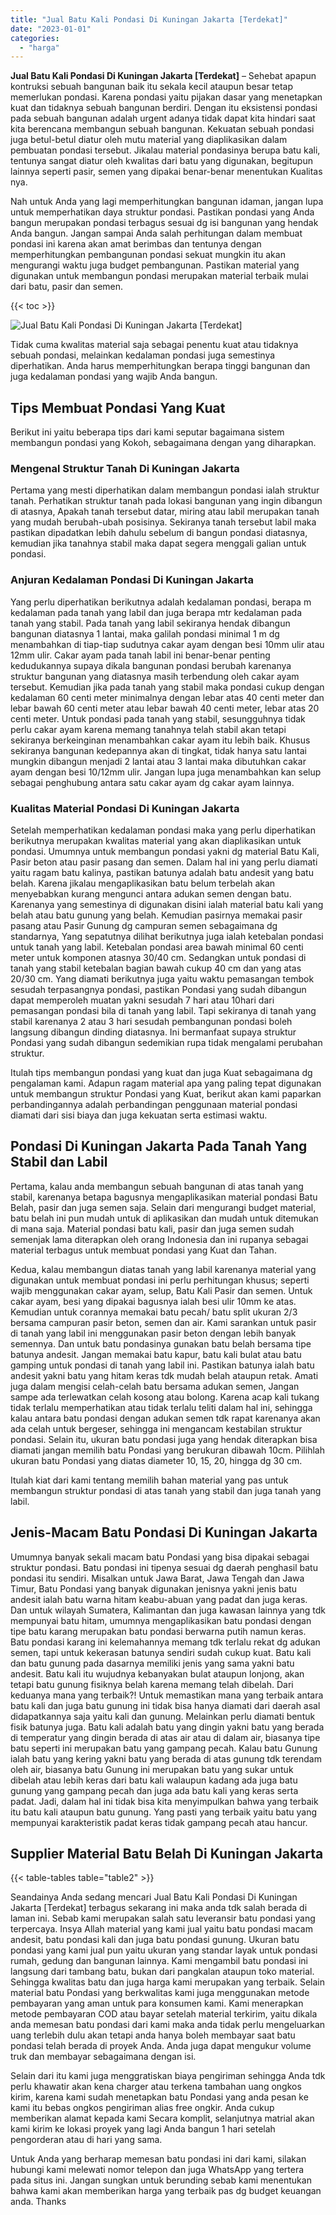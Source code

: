 ```yaml
---
title: "Jual Batu Kali Pondasi Di Kuningan Jakarta [Terdekat]"
date: "2023-01-01"
categories: 
  - "harga"
---
```


**Jual Batu Kali Pondasi Di Kuningan Jakarta \[Terdekat\]** – Sehebat apapun kontruksi sebuah bangunan baik itu sekala kecil ataupun besar tetap memerlukan pondasi. Karena pondasi yaitu pijakan dasar yang menetapkan kuat dan tidaknya sebuah bangunan berdiri. Dengan itu eksistensi pondasi pada sebuah bangunan adalah urgent adanya tidak dapat kita hindari saat kita berencana membangun sebuah bangunan. Kekuatan sebuah pondasi juga betul-betul diatur oleh mutu material yang diaplikasikan dalam pembuatan pondasi tersebut. Jikalau material pondasinya berupa batu kali, tentunya sangat diatur oleh kwalitas dari batu yang digunakan, begitupun lainnya seperti pasir, semen yang dipakai benar-benar menentukan Kualitas nya.

Nah untuk Anda yang lagi memperhitungkan bangunan idaman, jangan lupa untuk memperhatikan daya struktur pondasi. Pastikan pondasi yang Anda bangun merupakan pondasi terbagus sesuai dg isi bangunan yang hendak Anda bangun. Jangan sampai Anda salah perhitungan dalam membuat pondasi ini karena akan amat berimbas dan tentunya dengan memperhitungkan pembangunan pondasi sekuat mungkin itu akan mengurangi waktu juga budget pembangunan. Pastikan material yang digunakan untuk membangun pondasi merupakan material terbaik mulai dari batu, pasir dan semen.

{{< toc >}}

![Jual Batu Kali Pondasi Di Kuningan Jakarta [Terdekat]](/images/jual-batu-kali-02.png)

Tidak cuma kwalitas material saja sebagai penentu kuat atau tidaknya sebuah pondasi, melainkan kedalaman pondasi juga semestinya diperhatikan. Anda harus memperhitungkan berapa tinggi bangunan dan juga kedalaman pondasi yang wajib Anda bangun.

## Tips Membuat Pondasi Yang Kuat

Berikut ini yaitu beberapa tips dari kami seputar bagaimana sistem membangun pondasi yang Kokoh, sebagaimana dengan yang diharapkan.

### Mengenal Struktur Tanah Di Kuningan Jakarta

Pertama yang mesti diperhatikan dalam membangun pondasi ialah struktur tanah. Perhatikan struktur tanah pada lokasi bangunan yang ingin dibangun di atasnya, Apakah tanah tersebut datar, miring atau labil merupakan tanah yang mudah berubah-ubah posisinya. Sekiranya tanah tersebut labil maka pastikan dipadatkan lebih dahulu sebelum di bangun pondasi diatasnya, kemudian jika tanahnya stabil maka dapat segera menggali galian untuk pondasi.

### Anjuran Kedalaman Pondasi Di Kuningan Jakarta

Yang perlu diperhatikan berikutnya adalah kedalaman pondasi, berapa m kedalaman pada tanah yang labil dan juga berapa mtr kedalaman pada tanah yang stabil. Pada tanah yang labil sekiranya hendak dibangun bangunan diatasnya 1 lantai, maka galilah pondasi minimal 1 m dg menambahkan di tiap-tiap sudutnya cakar ayam dengan besi 10mm ulir atau 12mm ulir. Cakar ayam pada tanah labil ini benar-benar penting kedudukannya supaya dikala bangunan pondasi berubah karenanya struktur bangunan yang diatasnya masih terbendung oleh cakar ayam tersebut. Kemudian jika pada tanah yang stabil maka pondasi cukup dengan kedalaman 60 centi meter minimalnya dengan lebar atas 40 centi meter dan lebar bawah 60 centi meter atau lebar bawah 40 centi meter, lebar atas 20 centi meter. Untuk pondasi pada tanah yang stabil, sesungguhnya tidak perlu cakar ayam karena memang tanahnya telah stabil akan tetapi sekiranya berkeinginan menambahkan cakar ayam itu lebih baik. Khusus sekiranya bangunan kedepannya akan di tingkat, tidak hanya satu lantai mungkin dibangun menjadi 2 lantai atau 3 lantai maka dibutuhkan cakar ayam dengan besi 10/12mm ulir. Jangan lupa juga menambahkan kan selup sebagai penghubung antara satu cakar ayam dg cakar ayam lainnya.

### Kualitas Material Pondasi Di Kuningan Jakarta

Setelah memperhatikan kedalaman pondasi maka yang perlu diperhatikan berikutnya merupakan kwalitas material yang akan diaplikasikan untuk pondasi. Umumnya untuk membangun pondasi yakni dg material Batu Kali, Pasir beton atau pasir pasang dan semen. Dalam hal ini yang perlu diamati yaitu ragam batu kalinya, pastikan batunya adalah batu andesit yang batu belah. Karena jikalau mengaplikasikan batu belum terbelah akan menyebabkan kurang mengunci antara adukan semen dengan batu. Karenanya yang semestinya di digunakan disini ialah material batu kali yang belah atau batu gunung yang belah. Kemudian pasirnya memakai pasir pasang atau Pasir Gunung dg campuran semen sebagaimana dg standarnya, Yang sepatutnya dilihat berikutnya juga ialah ketebalan pondasi untuk tanah yang labil. Ketebalan pondasi area bawah minimal 60 centi meter untuk komponen atasnya 30/40 cm. Sedangkan untuk pondasi di tanah yang stabil ketebalan bagian bawah cukup 40 cm dan yang atas 20/30 cm. Yang diamati berikutnya juga yaitu waktu pemasangan tembok sesudah terpasangnya pondasi, pastikan Pondasi yang sudah dibangun dapat memperoleh muatan yakni sesudah 7 hari atau 10hari dari pemasangan pondasi bila di tanah yang labil. Tapi sekiranya di tanah yang stabil karenanya 2 atau 3 hari sesudah pembangunan pondasi boleh langsung dibangun dinding diatasnya. Ini bermanfaat supaya struktur Pondasi yang sudah dibangun sedemikian rupa tidak mengalami perubahan struktur.

Itulah tips membangun pondasi yang kuat dan juga Kuat sebagaimana dg pengalaman kami. Adapun ragam material apa yang paling tepat digunakan untuk membangun struktur Pondasi yang Kuat, berikut akan kami paparkan perbandingannya adalah perbandingan penggunaan material pondasi diamati dari sisi biaya dan juga kekuatan serta estimasi waktu.

## Pondasi Di Kuningan Jakarta Pada Tanah Yang Stabil dan Labil

Pertama, kalau anda membangun sebuah bangunan di atas tanah yang stabil, karenanya betapa bagusnya mengaplikasikan material pondasi Batu Belah, pasir dan juga semen saja. Selain dari mengurangi budget material, batu belah ini pun mudah untuk di aplikasikan dan mudah untuk ditemukan di mana saja. Material pondasi batu kali, pasir dan juga semen sudah semenjak lama diterapkan oleh orang Indonesia dan ini rupanya sebagai material terbagus untuk membuat pondasi yang Kuat dan Tahan.

Kedua, kalau membangun diatas tanah yang labil karenanya material yang digunakan untuk membuat pondasi ini perlu perhitungan khusus; seperti wajib menggunakan cakar ayam, selup, Batu Kali Pasir dan semen. Untuk cakar ayam, besi yang dipakai bagusnya ialah besi ulir 10mm ke atas. Kemudian untuk corannya memakai batu pecah/ batu split ukuran 2/3 bersama campuran pasir beton, semen dan air. Kami sarankan untuk pasir di tanah yang labil ini menggunakan pasir beton dengan lebih banyak semennya. Dan untuk batu pondasinya gunakan batu belah bersama tipe batunya andesit. Jangan memakai batu kapur, batu kali bulat atau batu gamping untuk pondasi di tanah yang labil ini. Pastikan batunya ialah batu andesit yakni batu yang hitam keras tdk mudah belah ataupun retak. Amati juga dalam mengisi celah-celah batu bersama adukan semen, Jangan sampe ada terlewatkan celah kosong atau bolong. Karena acap kali tukang tidak terlalu memperhatikan atau tidak terlalu teliti dalam hal ini, sehingga kalau antara batu pondasi dengan adukan semen tdk rapat karenanya akan ada celah untuk bergeser, sehingga ini mengancam kestabilan struktur pondasi. Selain itu, ukuran batu pondasi juga yang hendak diterapkan bisa diamati jangan memilih batu Pondasi yang berukuran dibawah 10cm. Pilihlah ukuran batu Pondasi yang diatas diameter 10, 15, 20, hingga dg 30 cm.

Itulah kiat dari kami tentang memilih bahan material yang pas untuk membangun struktur pondasi di atas tanah yang stabil dan juga tanah yang labil.

## Jenis-Macam Batu Pondasi Di Kuningan Jakarta

Umumnya banyak sekali macam batu Pondasi yang bisa dipakai sebagai struktur pondasi. Batu pondasi ini tipenya sesuai dg daerah penghasil batu pondasi itu sendiri. Misalkan untuk Jawa Barat, Jawa Tengah dan Jawa Timur, Batu Pondasi yang banyak digunakan jenisnya yakni jenis batu andesit ialah batu warna hitam keabu-abuan yang padat dan juga keras. Dan untuk wilayah Sumatera, Kalimantan dan juga kawasan lainnya yang tdk mempunyai batu hitam, umumnya mengaplikasikan batu pondasi dengan tipe batu karang merupakan batu pondasi berwarna putih namun keras. Batu pondasi karang ini kelemahannya memang tdk terlalu rekat dg adukan semen, tapi untuk kekerasan batunya sendiri sudah cukup kuat. Batu kali dan batu gunung pada dasarnya memiliki jenis yang sama yakni batu andesit. Batu kali itu wujudnya kebanyakan bulat ataupun lonjong, akan tetapi batu gunung fisiknya belah karena memang telah dibelah. Dari keduanya mana yang terbaik?! Untuk memastikan mana yang terbaik antara batu kali dan juga batu gunung ini tidak bisa hanya diamati dari daerah asal didapatkannya saja yaitu kali dan gunung. Melainkan perlu diamati bentuk fisik batunya juga. Batu kali adalah batu yang dingin yakni batu yang berada di temperatur yang dingin berada di atas air atau di dalam air, biasanya tipe batu seperti ini merupakan batu yang gampang pecah. Kalau batu Gunung ialah batu yang kering yakni batu yang berada di atas gunung tdk terendam oleh air, biasanya batu Gunung ini merupakan batu yang sukar untuk dibelah atau lebih keras dari batu kali walaupun kadang ada juga batu gunung yang gampang pecah dan juga ada batu kali yang keras serta padat. Jadi, dalam hal ini tidak bisa kita menyimpulkan bahwa yang terbaik itu batu kali ataupun batu gunung. Yang pasti yang terbaik yaitu batu yang mempunyai karakteristik padat keras tidak gampang pecah atau hancur.

## Supplier Material Batu Belah Di Kuningan Jakarta

{{< table-tables table="table2" >}}

Seandainya Anda sedang mencari Jual Batu Kali Pondasi Di Kuningan Jakarta \[Terdekat\] terbagus sekarang ini maka anda tdk salah berada di laman ini. Sebab kami merupakan salah satu leveransir batu pondasi yang terpercaya. Insya Allah material yang kami jual yaitu batu pondasi macam andesit, batu pondasi kali dan juga batu pondasi gunung. Ukuran batu pondasi yang kami jual pun yaitu ukuran yang standar layak untuk pondasi rumah, gedung dan bangunan lainnya. Kami mengambil batu pondasi ini langsung dari tambang batu, bukan dari pangkalan ataupun toko material. Sehingga kwalitas batu dan juga harga kami merupakan yang terbaik. Selain material batu Pondasi yang berkwalitas kami juga menggunakan metode pembayaran yang aman untuk para konsumen kami. Kami menerapkan metode pembayaran COD atau bayar setelah material terkirim, yaitu dikala anda memesan batu pondasi dari kami maka anda tidak perlu mengeluarkan uang terlebih dulu akan tetapi anda hanya boleh membayar saat batu pondasi telah berada di proyek Anda. Anda juga dapat mengukur volume truk dan membayar sebagaimana dengan isi.

Selain dari itu kami juga menggratiskan biaya pengiriman sehingga Anda tdk perlu khawatir akan kena charger atau terkena tambahan uang ongkos kirim, karena kami sudah menetapkan batu Pondasi yang anda pesan ke kami itu bebas ongkos pengiriman alias free ongkir. Anda cukup memberikan alamat kepada kami Secara komplit, selanjutnya matrial akan kami kirim ke lokasi proyek yang lagi Anda bangun 1 hari setelah pengorderan atau di hari yang sama.

Untuk Anda yang berharap memesan batu pondasi ini dari kami, silakan hubungi kami melewati nomor telepon dan juga WhatsApp yang tertera pada situs ini. Jangan sungkan untuk berunding sebab kami menentukan bahwa kami akan memberikan harga yang terbaik pas dg budget keuangan anda. Thanks
